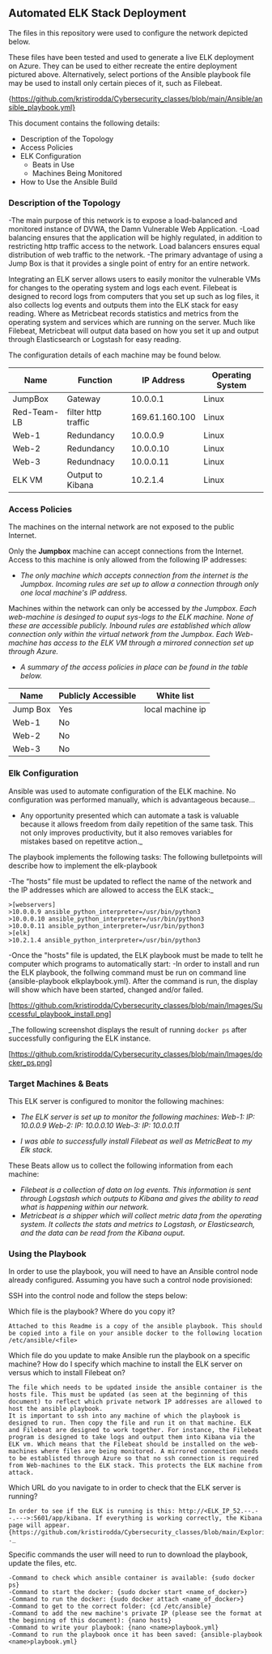 ## Automated ELK Stack Deployment

The files in this repository were used to configure the network depicted below.

These files have been tested and used to generate a live ELK deployment on Azure. They can be used to either recreate the entire deployment pictured above. Alternatively, select portions of the Ansible playbook file may be used to install only certain pieces of it, such as Filebeat.

{https://github.com/kristirodda/Cybersecurity_classes/blob/main/Ansible/ansible_playbook.yml}

This document contains the following details:
- Description of the Topology
- Access Policies
- ELK Configuration
  - Beats in Use
  - Machines Being Monitored
- How to Use the Ansible Build


### Description of the Topology

-The main purpose of this network is to expose a load-balanced and monitored instance of DVWA, the Damn Vulnerable Web Application.
  -Load balancing ensures that the application will be highly regulated, in addition to restricting http traffic access to the network. Load balancers ensures equal distribution of web traffic to the network.
  -The primary advantage of using a Jump Box is that it provides a single point of entry for an entire network.

Integrating an ELK server allows users to easily monitor the vulnerable VMs for changes to the operating system and logs each event. Filebeat is designed to record logs from computers that you set up such as log files, it also collects log events and outputs them into the ELK stack for easy reading. Where as Metricbeat records statistics and metrics from the operating system and services which are running on the server. Much like Filebeat, Metricbeat will output data based on how you set it up and output through Elasticsearch or Logstash for easy reading.

The configuration details of each machine may be found below.

| Name          | Function            | IP Address     | Operating System |
|----------     |---------            |------------    |------------------|
| JumpBox       | Gateway             | 10.0.0.1       | Linux            |
| Red-Team-LB   | filter http traffic | 169.61.160.100 | Linux            |
| Web-1         | Redundancy          | 10.0.0.9       | Linux            |
| Web-2         | Redundancy          | 10.0.0.10      | Linux            |
| Web-3         | Redundnacy          | 10.0.0.11      | Linux            |
| ELK VM        | Output to Kibana    | 10.2.1.4       | Linux            |

### Access Policies
The machines on the internal network are not exposed to the public Internet. 

Only the **Jumpbox** machine can accept connections from the Internet. Access to this machine is only allowed from the following IP addresses:
  - _The only machine which accepts connection from the internet is the Jumpbox. Incoming rules are set up to allow a connection through only one local machine's IP address._

Machines within the network can only be accessed by _the Jumpbox_.
  _Each web-machine is desinged to ouput sys-logs to the ELK machine. None of these are accessible publicly. Inbound rules are established which allow connection only within the virtual network from the Jumpbox. Each Web-machine has access to the ELK VM through a mirrored connection set up through Azure._

  - _A summary of the access policies in place can be found in the table below._

| Name          | Publicly Accessible | White list 
|----------     |---------            |------------    
| Jump Box      | Yes                 | local machine ip 
| Web-1         | No                  |        
| Web-2         | No                  |   
| Web-3         | No                  |      


### Elk Configuration

Ansible was used to automate configuration of the ELK machine. No configuration was performed manually, which is advantageous because...
  - Any opportunity presented which can automate a task is valuable because it allows freedom from daily repetition of the same task. This not only improves productivity, but it also removes variables for mistakes based on repetitve action._

The playbook implements the following tasks:
The following bulletpoints will describe how to implement the elk-playbook

  -The “hosts” file must be updated to reflect the name of the network and the IP addresses which are allowed to access the ELK stack:_


    >[webservers] 
    >10.0.0.9 ansible_python_interpreter=/usr/bin/python3 
    >10.0.0.10 ansible_python_interpreter=/usr/bin/python3 
    >10.0.0.11 ansible_python_interpreter=/usr/bin/python3
    >[elk] 
    >10.2.1.4 ansible_python_interpreter=/usr/bin/python3 
    
    
-Once the "hosts" file is updated, the ELK playbook must be made to tellt he computer which programs to automatically start:
-In order to install and run the ELK playbook, the follwing command must be run on command line {ansible-playbook elkplaybook.yml}. After the command is run, the display will show which have been started, changed and/or failed.


[https://github.com/kristirodda/Cybersecurity_classes/blob/main/Images/Successful_playbook_install.png]
  

_The following screenshot displays the result of running `docker ps` after successfully configuring the ELK instance.

[https://github.com/kristirodda/Cybersecurity_classes/blob/main/Images/docker_ps.png]

### Target Machines & Beats
This ELK server is configured to monitor the following machines:
- _The ELK server is set up to monitor the following machines:_
    _Web-1: IP: 10.0.0.9_
    _Web-2: IP: 10.0.0.10_
    _Web-3: IP: 10.0.0.11_
    
- _I was able to successfully install Filebeat as well as MetricBeat to my Elk stack._

These Beats allow us to collect the following information from each machine:
- _Filebeat is a collection of data on log events. This information is sent through Logstash which outputs to Kibana and gives the ability to read what is happening within our network._
- _Metricbeat is a shipper which will collect metric data from the operating system. It collects the stats and metrics to Logstash, or Elasticsearch, and the data can be read from the Kibana ouput._

### Using the Playbook
In order to use the playbook, you will need to have an Ansible control node already configured. Assuming you have such a control node provisioned: 

SSH into the control node and follow the steps below:

Which file is the playbook? Where do you copy it?
 
    Attached to this Readme is a copy of the ansible playbook. This should be copied into a file on your ansible docker to the following location /etc/ansible/<file>

Which file do you update to make Ansible run the playbook on a specific machine? How do I specify which machine to install the ELK server on versus which to install Filebeat on?

    The file which needs to be updated inside the ansible container is the hosts file. This must be updated (as seen at the beginning of this document) to reflect which private network IP addresses are allowed to host the ansible playbook.
    It is important to ssh into any machine of which the playbook is designed to run. Then copy the file and run it on that machine. ELK and Filebeat are designed to work together. For instance, the Filebeat program is designed to take logs and output them into Kibana via the ELK vm. Which means that the Filebeat should be installed on the web-machines where files are being monitored. A mirrored connection needs to be establisted through Azure so that no ssh connection is required from Web-machines to the ELK stack. This protects the ELK machine from attack. 

Which URL do you navigate to in order to check that the ELK server is running?

    In order to see if the ELK is running is this: http://<ELK_IP_52.--.--.--->:5601/app/kibana. If everything is working correctly, the Kibana page will appear. 
    {https://github.com/kristirodda/Cybersecurity_classes/blob/main/Exploring%20Kibana/Kibana_Logs/Kibana_homepage_Successful_ELK_Launch.png} ._

Specific commands the user will need to run to download the playbook, update the files, etc.

    -Command to check which ansible container is available: {sudo docker ps}
    -Command to start the docker: {sudo docker start <name_of_docker>}
    -Command to run the docker: {sudo docker attach <name_of_docker>}
    -Command to get to the correct folder: {cd /etc/ansible}
    -Command to add the new machine's private IP (please see the format at the beginning of this document): {nano hosts}
    -Command to write your playbook: {nano <name>playbook.yml}
    -Command to run the playbook once it has been saved: {ansible-playbook <name>playbook.yml}

